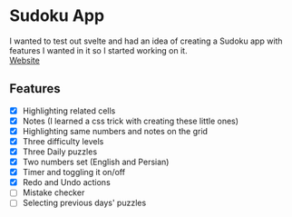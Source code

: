 # Sudoku App

I wanted to test out svelte and had an idea of creating a Sudoku app with features I wanted in it so I started working on it.
<br />
[Website](https://sudoku.mirshekaran.ir/) 

## Features
- [x] Highlighting related cells
- [x] Notes (I learned a css trick with creating these little ones)
- [x] Highlighting same numbers and notes on the grid
- [x] Three difficulty levels
- [x] Three Daily puzzles
- [x] Two numbers set (English and Persian)
- [x] Timer and toggling it on/off
- [x] Redo and Undo actions
- [ ] Mistake checker
- [ ] Selecting previous days' puzzles 
